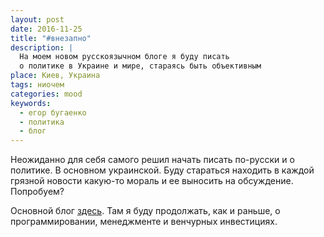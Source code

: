 ```yaml
---
layout: post
date: 2016-11-25
title: "#внезапно"
description: |
  На моем новом русскоязычном блоге я буду писать
  о политике в Украине и мире, стараясь быть объективным
place: Киев, Украина
tags: ниочем
categories: mood
keywords:
  - егор бугаенко
  - политика
  - блог
---
```


Неожиданно для себя самого решил начать писать по-русски и о политике.
В основном украинской. Буду стараться находить в каждой грязной
новости какую-то мораль и ее выносить на обсуждение. Попробуем?

<!--more-->

Основной блог [здесь](http://www.yegor256.com).
Там я буду продолжать, как и раньше, о
программировании, менеджменте и венчурных инвестициях.
